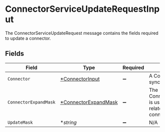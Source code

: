 # ConnectorServiceUpdateRequestInput

The ConnectorServiceUpdateRequest message contains the fields required to update a connector.


## Fields

| Field                                                                     | Type                                                                      | Required                                                                  | Description                                                               |
| ------------------------------------------------------------------------- | ------------------------------------------------------------------------- | ------------------------------------------------------------------------- | ------------------------------------------------------------------------- |
| `Connector`                                                               | [*ConnectorInput](../../models/shared/connectorinput.md)                  | :heavy_minus_sign:                                                        | A Connector is used to sync objects into Apps                             |
| `ConnectorExpandMask`                                                     | [*ConnectorExpandMask](../../models/shared/connectorexpandmask.md)        | :heavy_minus_sign:                                                        | The ConnectorExpandMask is used to expand related objects on a connector. |
| `UpdateMask`                                                              | **string*                                                                 | :heavy_minus_sign:                                                        | N/A                                                                       |